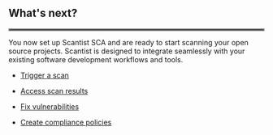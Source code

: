 ## What's next?

<hr style="border:2px solid gray" />

You now set up Scantist SCA and are ready to start scanning your open source projects. Scantist is designed to integrate seamlessly with your existing software development workflows and tools.

- [Trigger a scan](../en-US/Trigger-Scan/index.md)

- [Access scan results](#)

- [Fix vulnerabilities](#)

- [Create compliance policies](#)
